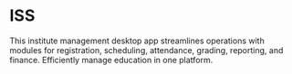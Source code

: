 # ISS
This institute management desktop app streamlines operations with modules for registration, scheduling, attendance, grading, reporting, and finance. Efficiently manage education in one platform.
